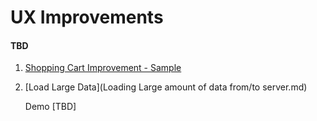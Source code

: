 # UX Improvements

#### TBD

1. [Shopping Cart Improvement - Sample](demos/Shopping_Cart_Autocomplete.html)

2. [Load Large Data](Loading Large amount of data from/to server.md)

    Demo [TBD]